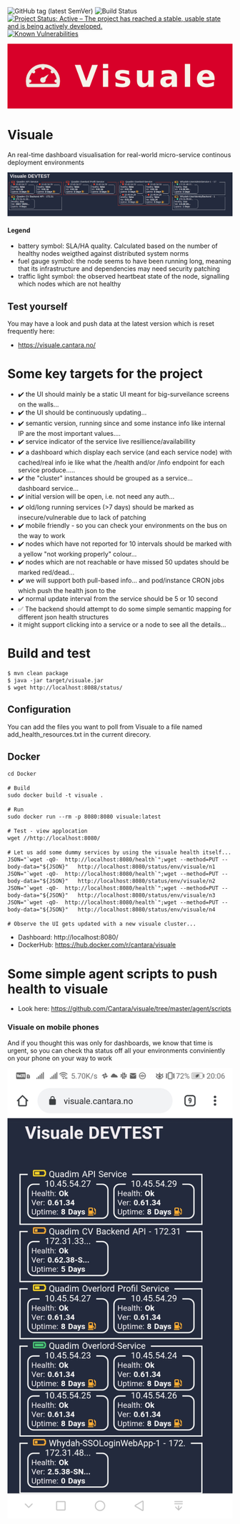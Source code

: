 ![GitHub tag (latest SemVer)](https://img.shields.io/github/v/tag/Cantara/visuale) ![Build Status](https://jenkins.quadim.ai/buildStatus/icon?job=visuale) [![Project Status: Active – The project has reached a stable, usable state and is being actively developed.](http://www.repostatus.org/badges/latest/active.svg)](http://www.repostatus.org/#active) [![Known Vulnerabilities](https://snyk.io/test/github/Cantara/visuale/badge.svg)](https://snyk.io/test/github/Cantara/visuale)

![Visuale logo](https://raw.githubusercontent.com/Cantara/visuale/master/doc/images/visuale.png)
# Visuale

An real-time dashboard visualisation for real-world micro-service continous deployment environments 

![A shapshot of an early ersion of the visuale dashboard](https://raw.githubusercontent.com/Cantara/visuale/master/doc/images/Visuale-in-action.png)

#### Legend
- battery symbol: SLA/HA quality. Calculated based on the number of healthy nodes weigthed against distributed system norms
- fuel gauge symbol: the node seems to have been running long, meaning that its infrastructure and dependencies may need security patching
- traffic light symbol: the observed heartbeat state of the node, signalling which nodes which are not healthy

## Test yourself
You may have a look and push data at the latest version which is reset frequently here:
* https://visuale.cantara.no/


# Some key targets for the project

- :heavy_check_mark: the UI should mainly be a static UI meant for big-surveilance screens on the walls...  
- :heavy_check_mark: the UI should be continuously updating...   
- :heavy_check_mark: semantic version, running since and some instance info like internal IP are the most important values....    
- :heavy_check_mark: service indicator of the service live resillience/availabillity 
- :heavy_check_mark: a dashboard which display each service (and each service node) with cached/real info ie like what the /health and/or /info endpoint for each service produce.....   
- :heavy_check_mark: the "cluster" instances should be grouped as a service...   
dashboard service... 
- :heavy_check_mark: initial version will be open, i.e. not need any auth... 
- :heavy_check_mark: old/long running services (>7 days) should be marked as insecure/vulnerable due to lack of patching
- :heavy_check_mark: mobile friendly - so you can check your environments on the bus on the way to work 
- :heavy_check_mark: nodes which have not reported for 10 intervals should be marked with a yellow "not working properly" colour...
- :heavy_check_mark: nodes which are not reachable or have missed 50 updates should be marked red/dead...  
- :heavy_check_mark: we will support both pull-based info... and pod/instance CRON jobs which push the health json to the 
- :heavy_check_mark: normal update interval from the service should be 5 or 10 second
- :white_check_mark: The backend should attempt to do some simple semantic mapping for different json health structures
- it might support clicking into a service or a node to see all the details...    

# Build and test

```
$ mvn clean package
$ java -jar target/visuale.jar
$ wget http://localhost:8088/status/
```

## Configuration

You can add the files you want to poll from Visuale to a file named add_health_resources.txt in the current direcory.

## Docker
```
cd Docker

# Build
sudo docker build -t visuale .

# Run
sudo docker run --rm -p 8080:8080 visuale:latest

# Test - view applocation
wget //http://localhost:8080/

# Let us add some dummy services by using the visuale health itself...
JSON="`wget -qO-  http://localhost:8080/health`";wget --method=PUT --body-data="${JSON}"   http://localhost:8080/status/env/visuale/n1
JSON="`wget -qO-  http://localhost:8080/health`";wget --method=PUT --body-data="${JSON}"   http://localhost:8080/status/env/visuale/n2
JSON="`wget -qO-  http://localhost:8080/health`";wget --method=PUT --body-data="${JSON}"   http://localhost:8080/status/env/visuale/n3
JSON="`wget -qO-  http://localhost:8080/health`";wget --method=PUT --body-data="${JSON}"   http://localhost:8080/status/env/visuale/n4

# Observe the UI gets updated with a new visuale cluster...

```
* Dashboard: http://localhost:8080/
* DockerHub: https://hub.docker.com/r/cantara/visuale


# Some simple agent scripts to push health to visuale

* Look here:  https://github.com/Cantara/visuale/tree/master/agent/scripts


### Visuale on mobile phones

And if you thought this was only for dashboards, we know that time is urgent, so you can check tha status off all your environments conviniently on your phone on your way to work

![A shapshot of an early ersion of the visuale dashboard from a mobile phone](https://raw.githubusercontent.com/Cantara/visuale/master/doc/images/visuale%20on%20mobile.jpg)



